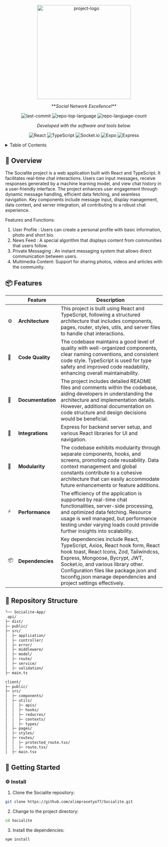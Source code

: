 <p align="center">
  <img src="https://demo.foxthemes.net/socialite-v3.0/assets/images/logo-light.png" width="300" alt="project-logo">
</p>

<p align="center">
    **<em>Social Network Excellence!</em>**
</p>
<p align="center">
	<img src="https://img.shields.io/github/last-commit/alimprasetyo77/Socialite?style=flat-square&logo=git&logoColor=white&&color=00aaaa" alt="last-commit">
	<img src="https://img.shields.io/github/languages/top/alimprasetyo77/Socialite?style=flat-square&&color=00aaaa" alt="repo-top-language">
	<img src="https://img.shields.io/github/languages/count/alimprasetyo77/Socialite?style=flat-square&&color=00aaaa" alt="repo-language-count">
<p>
<p align="center">
		<em>Developed with the software and tools below.</em>
</p>
<p align="center">
	<img src="https://img.shields.io/badge/React-61DAFB.svg?style=flat-square&logo=React&logoColor=black" alt="React">
	<img src="https://img.shields.io/badge/TypeScript-3178C6.svg?style=flat-square&logo=TypeScript&logoColor=white" alt="TypeScript">
	<img src="https://img.shields.io/badge/Socket.io-412991.svg?style=flat-square&logo=Socket.io&logoColor=white" alt="Socket.io">
	<img src="https://img.shields.io/badge/Cloudinary-000020.svg?style=flat-square&logo=Cloudinary&logoColor=white" alt="Expo">
	<img src="https://img.shields.io/badge/Express-000000.svg?style=flat-square&logo=Express&logoColor=white" alt="Express">
</p>


<!-- TABLE OF CONTENTS -->
<details>
  <summary>Table of Contents</summary>

- [📍 Overview](#-overview)
- [📦 Features](#-features)
- [📂 Repository Structure](#-repository-structure)
- [🚀 Getting Started](#-getting-started)
</details>



## 📍 Overview

The Socialite project is a web application built with React and TypeScript. It facilitates real-time chat interactions. Users can input messages, receive responses generated by a machine learning model, and view chat history in a user-friendly interface. The project enhances user engagement through dynamic message handling, efficient data fetching, and seamless navigation. Key components include message input, display management, data context, and server integration, all contributing to a robust chat experience.

Features and Functions:

1. User Profile : Users can create a personal profile with basic information, photo and short bio.
2. News Feed : A special algorithm that displays content from communities that users follow.
3. Private Messaging : An instant messaging system that allows direct communication between users.
4. Multimedia Content: Support for sharing photos, videos and articles with the community.


## 📦 Features

|    |   Feature         | Description |
|----|-------------------|---------------------------------------------------------------|
| ⚙️  | **Architecture**  | This project is built using React and TypeScript, following a structured architecture that includes components, pages, router, styles, utils, and server files to handle chat interactions. |
| 🔩 | **Code Quality**  | The codebase maintains a good level of quality with well-organized components, clear naming conventions, and consistent code style. TypeScript is used for type safety and improved code readability, enhancing overall maintainability. |
| 📄 | **Documentation** | The project includes detailed README files and comments within the codebase, aiding developers in understanding the architecture and implementation details. However, additional documentation on code structure and design decisions would be beneficial. |
| 🔌 | **Integrations**  | Express for backend server setup, and various React libraries for UI and navigation. |
| 🧩 | **Modularity**    | The codebase exhibits modularity through separate components, hooks, and screens, promoting code reusability. Data context management and global constants contribute to a cohesive architecture that can easily accommodate future enhancements or feature additions. |
| ⚡️  | **Performance**   | The efficiency of the application is supported by real-time chat functionalities, server-side processing, and optimized data fetching. Resource usage is well managed, but performance testing under varying loads could provide further insights into scalability. |
| 📦 | **Dependencies**  | Key dependencies include React, TypeScript, Axios,       React hook form, React hook toast, React Icons, Zod, Tailwindcss, Express, Mongoose, Bycrypt, JWT, Socket.io, and various library other. Configuration files like package.json and tsconfig.json manage dependencies and project settings effectively. |



## 📂 Repository Structure

```sh
└── Socialite-App/
 api/
├─ dist/
├─ public/
├─ src/
│  ├─ application/
│  ├─ controller/
│  ├─ error/
│  ├─ middleware/
│  ├─ model/
│  ├─ route/
│  ├─ service/
│  ├─ validation/
├─ main.ts

client/
├─ public/
├─ src/
│  ├─ components/
│  ├─ utils/
│  │  ├─ apis/
│  │  ├─ hooks/
│  │  ├─ reducres/
│  │  ├─ contexts/
│  │  ├─ types/
│  ├─ pages/
│  ├─ styles/
│  ├─ routes/
│  │  ├─ protected_route.tsx/
│  │  ├─ route.tsx/
│  ├─ main.tsx
```


## 🚀 Getting Started

### ⚙️ Install

1. Clone the Socialite repository:

```sh
git clone https://github.com/alimprasetyo77/Socialite.git
```

2. Change to the project directory:

```sh
cd Socialite
```

3. Install the dependencies:

```sh
npm install
```

